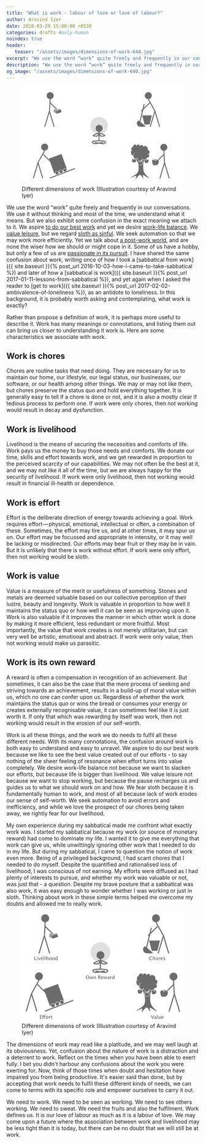```yaml
---
title: "What is work - labour of love or love of labour?"
author: Aravind Iyer
date: 2018-03-29 15:00:00 +0530
categories: drafts #only-human
noindex: true
header:
   teaser: "/assets/images/dimensions-of-work-640.jpg"
excerpt: "We use the word “work” quite freely and frequently in our conversations. But it is probably worth asking and contemplating, what work is exactly? We need to work. We need to be seen as working. We need to sweat. We need the fruits and also the fulfilment. Work defines us. It is our love of labour as much as it is a labour of love."
description: "We use the word “work” quite freely and frequently in our conversations. But it is probably worth asking and contemplating, what work is exactly? We need to work. We need to be seen as working. We need to sweat. We need the fruits and also the fulfilment. Work defines us. It is our love of labour as much as it is a labour of love."
og_image: "/assets/images/dimensions-of-work-640.jpg"
---
```

<figure>
   <a href="/assets/images/dimensions-of-work.jpg">
      <img src="/assets/images/dimensions-of-work-640.jpg" alt="Symbols denoting different dimensions of work">
   </a>
   <figcaption>Different dimensions of work (Illustration courtesy of Aravind Iyer)</figcaption>
</figure>

We use the word “work” quite freely and frequently in our conversations. We use it without thinking and most of the time, we understand what it means. But we also exhibit some confusion in the exact meaning we attach to it. We aspire [to do our best work](https://crew.co/blog/how-to-do-your-best-work/) and yet we desire [work-life balance](https://www.forbes.com/sites/jessicalutz/2018/01/11/its-time-to-kill-the-fantasy-that-is-work-life-balance/). We [value leisure](https://www.washingtonpost.com/news/in-theory/wp/2016/08/24/in-defense-of-leisure/), but we regard [sloth as sinful](https://www.psychologytoday.com/us/blog/hide-and-seek/201410/the-psychology-laziness). We seek automation so that we may work more efficiently. Yet we talk about [a post-work world](https://www.theguardian.com/news/2018/jan/19/post-work-the-radical-idea-of-a-world-without-jobs), and are none the wiser how we should or might cope in it. Some of us have a hobby, but only a few of us are [passionate in its pursuit](https://psychologyforphotographers.com/how-to-live-your-passion-stop-confusing-hobbies-with-passions). I have shared the same confusion about work, writing once of how I took a [sabbatical from work]({{ site.baseurl }}{% post_url 2016-10-03-how-i-came-to-take-sabbatical %}) and later of how a [sabbatical is work]({{ site.baseurl }}{% post_url 2017-01-11-lessons-from-sabbatical %}), and yet again when I asked the reader to [get to work]({{ site.baseurl }}{% post_url 2017-02-02-ambivalence-of-loneliness %}), as an antidote to loneliness. In this background, it is probably worth asking and contemplating, what work is exactly?

Rather than propose a definition of work, it is perhaps more useful to describe it. Work has many meanings or connotations, and listing them out can bring us closer to understanding it work is. Here are some characteristics we associate with work.

## Work is chores

Chores are routine tasks that need doing. They are necessary for us to maintain our home, our lifestyle, our legal status, our businesses, our software, or our health among other things. We may or may not like them, but chores preserve the status quo and hold everything together. It is generally easy to tell if a chore is done or not, and it is also a mostly clear if tedious process to perform one. If work were only chores, then not working would result in decay and dysfunction.

## Work is livelihood

Livelihood is the means of securing the necessities and comforts of life. Work pays us the money to buy those needs and comforts. We donate our time, skills and effort towards work, and we get rewarded in proportion to the perceived scarcity of our capabilities. We may not often be the best at it, and we may not like it all of the time, but we are always happy for the security of livelihood. If work were only livelihood, then not working would result in financial ill-health or dependence.

## Work is effort

Effort is the deliberate direction of energy towards achieving a goal. Work requires effort — physical, emotional, intellectual or often, a combination of these. Sometimes, the effort may tire us, and at other times, it may spur us on. Our effort may be focussed and appropriate in intensity, or it may well be lacking or misdirected. Our efforts may bear fruit or they may be in vain. But it is unlikely that there is work without effort. If work were only effort, then not working would be sloth.

## Work is value

Value is a measure of the merit or usefulness of something. Stones and metals are deemed valuable based on our collective perception of their lustre, beauty and longevity. Work is valuable in proportion to how well it maintains the status quo or how well it can be seen as improving upon it. Work is also valuable if it improves the manner in which other work is done by making it more efficient, less redundant or more fruitful. Most importantly, the value that work creates is not merely utilitarian, but can very well be artistic, emotional and abstract. If work were only value, then not working would make us parasitic.

## Work is its own reward

A reward is often a compensation in recognition of an achievement. But sometimes, it can also be the case that the mere process of seeking and striving towards an achievement, results in a build-up of moral value within us, which no one can confer upon us. Regardless of whether the work maintains the status quo or wins the bread or consumes your energy or creates externally recognisable value, it can sometimes feel like it is just worth it. If only that which was rewarding by itself was work, then not working would result in the erosion of our self-worth.

Work is all these things, and the work we do needs to fulfil all these different needs. With its many connotations, the confusion around work is both easy to understand and easy to unravel. We aspire to do our best work because we like to see the best value created out of our efforts - to say nothing of the sheer feeling of resonance when effort turns into value completely. We desire work-life balance not because we want to slacken our efforts, but because life is bigger than livelihood. We value leisure not because we want to stop working, but because the pause recharges us and guides us to what we should work on and how. We fear sloth because it is fundamentally human to work, and most of all because lack of work erodes our sense of self-worth. We seek automation to avoid errors and inefficiency, and while we love the prospect of our chores being taken away, we rightly fear for our livelihood.

My own experience during my sabbatical made me confront what exactly work was. I started my sabbatical because my work (or source of monetary reward) had come to dominate my life. I wanted it to give me everything that work can give us, while unwittingly ignoring other work that I needed to do in my life. But during my sabbatical, I came to question the notion of work even more. Being of a privileged background, I had scant chores that I needed to do myself. Despite the quantified and rationalised loss of livelihood, I was conscious of not earning. My efforts were diffused as I had plenty of interests to pursue, and whether my work was valuable or not, was just that - a question. Despite my brave posture that a sabbatical was also work, it was easy enough to wonder whether I was working or just in sloth. Thinking about work in these simple terms helped me overcome my doubts and allowed me to really work.

<figure>
   <a href="/assets/images/dimensions-of-work-labelled.jpg">
      <img src="/assets/images/dimensions-of-work-labelled-640.jpg" alt="Symbols denoting different dimensions of work">
   </a>
   <figcaption>Different dimensions of work (Illustration courtesy of Aravind Iyer)</figcaption>
</figure>

The dimensions of work may read like a platitude, and we may well laugh at its obviousness. Yet, confusion about the nature of work is a distraction and a deterrent to work. Reflect on the times when you have been able to exert fully. I bet you didn't harbour any confusions about the work you were exerting for. Now, think of those times when doubt and hesitation have impaired you from being productive. It's easier said than done, but by accepting that work needs to fulfil these different kinds of needs, we can come to terms with its specific role and empower ourselves to carry it out.

We need to work. We need to be seen as working. We need to see others working. We need to sweat. We need the fruits and also the fulfilment. Work defines us. It is our love of labour as much as it is a labour of love. We may come upon a future where the association between work and livelihood may be less tight than it is today, but there can be no doubt that we will still be at work.
